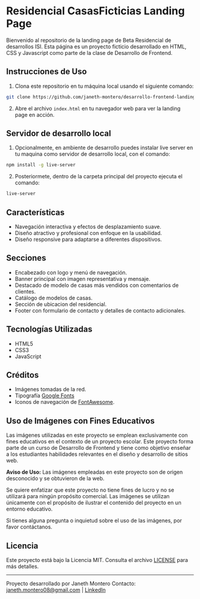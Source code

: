 # Residencial CasasFicticias Landing Page

Bienvenido al repositorio de la landing page de Beta Residencial de desarrollos ISI. Esta página es un proyecto ficticio desarrollado en HTML, CSS y Javascript como parte de la clase de Desarrollo de Frontend.

## Instrucciones de Uso

1. Clona este repositorio en tu máquina local usando el siguiente comando:

```bash
git clone https://github.com/janeth-montero/desarrollo-frontend-landing-page.git
```

2. Abre el archivo `index.html` en tu navegador web para ver la landing page en acción.


## Servidor de desarrollo local
1. Opcionalmente, en ambiente de desarrollo puedes instalar live server en tu maquina como servidor de desarrollo local, con el comando:

```bash
npm install -g live-server
```

2. Posteriormete, dentro de la carpeta principal del proyecto ejecuta el comando:

```bash
live-server
```

## Características

- Navegación interactiva y efectos de desplazamiento suave.
- Diseño atractivo y profesional con enfoque en la usabilidad.
- Diseño responsive para adaptarse a diferentes dispositivos.

## Secciones

- Encabezado con logo y menú de navegación.
- Banner principal con imagen representativa y mensaje.
- Destacado de modelo de casas más vendidos con comentarios de clientes.
- Catálogo de modelos de casas.
- Sección de ubicacion del residencial.
- Footer con formulario de contacto y detalles de contacto adicionales.

## Tecnologías Utilizadas

- HTML5
- CSS3
- JavaScript

## Créditos

- Imágenes tomadas de la red.
- Tipografía [Google Fonts](https://fonts.google.com/specimen/Inter?query=inter)
- Iconos de navegación de [FontAwesome](https://fontawesome.com).

## Uso de Imágenes con Fines Educativos

Las imágenes utilizadas en este proyecto se emplean exclusivamente con fines educativos en el contexto de un proyecto escolar. Este proyecto forma parte de un curso de Desarrollo de Frontend y tiene como objetivo enseñar a los estudiantes habilidades relevantes en el diseño y desarrollo de sitios web.

**Aviso de Uso:** Las imágenes empleadas en este proyecto son de origen desconocido y se obtuvieron de la web.

Se quiere enfatizar que este proyecto no tiene fines de lucro y no se utilizará para ningún propósito comercial. Las imágenes se utilizan únicamente con el propósito de ilustrar el contenido del proyecto en un entorno educativo.

Si tienes alguna pregunta o inquietud sobre el uso de las imágenes, por favor contáctanos.

## Licencia

Este proyecto está bajo la Licencia MIT. Consulta el archivo [LICENSE](LICENSE) para más detalles.

---

Proyecto desarrollado por Janeth Montero
Contacto: janeth.montero08@gmail.com | [LinkedIn](https://www.linkedin.com/in/janeth-montero/)

